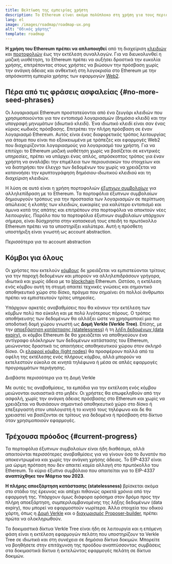 ```yaml
---
title: Βελτίωση της εμπειρίας χρήστη
description: Το Ethereum είναι ακόμα πολύπλοκο στη χρήση για τους περισσότερους ανθρώπους. Για να ενθαρρυνθεί η μαζική υιοθέτηση, το Ethereum πρέπει να μειώσει δραστικά τα εμπόδια εισόδου. Οι χρήστες πρέπει να απολαμβάνουν τα οφέλη της αποκεντρωμένης, χωρίς άδεια και ανθεκτικής στη λογοκρισία πρόσβασης στο Ethereum, αλλά πρέπει να είναι εξίσου ομαλή με τη χρήση μιας παραδοσιακής εφαρμογής web2.
lang: el
image: /images/roadmap/roadmap-ux.png
alt: "Οδικός χάρτης"
template: roadmap
---
```


**Η χρήση του Ethereum πρέπει να απλοποιηθεί** από τη διαχείριση [κλειδιών](/glossary/#key) και [πορτοφολιών](/glossary/#wallet) έως την εκτέλεση συναλλαγών. Για να διευκολυνθεί η μαζική υιοθέτηση, το Ethereum πρέπει να αυξήσει δραστικά την ευκολία χρήσης, επιτρέποντας στους χρήστες να βιώσουν την πρόσβαση χωρίς την ανάγκη άδειας και ανθεκτική στη λογοκρισία στο Ethereum με την απρόσκοπτη εμπειρία χρήσης των εφαρμογών [Web2](/glossary/#web2).

## Πέρα από τις φράσεις ασφαλείας {#no-more-seed-phrases}

Οι λογαριασμοί Ethereum προστατεύονται από ένα ζευγάρι κλειδιών που χρησιμοποιούνται για τον εντοπισμό λογαριασμών (δημόσιο κλειδί) και την υπογραφή μηνυμάτων (ιδιωτικό κλειδί). Ένα ιδιωτικό κλειδί είναι σαν ένας κύριος κωδικός πρόσβασης. Επιτρέπει την πλήρη πρόσβαση σε έναν λογαριασμό Ethereum. Αυτός είναι ένας διαφορετικός τρόπος λειτουργίας για άτομα που είναι πιο εξοικειωμένα με τράπεζες και εφαρμογές Web2 που διαχειρίζονται λογαριασμούς για λογαριασμό του χρήστη. Για να επιτύχει το Ethereum μαζική υιοθέτηση χωρίς να βασίζεται σε κεντρικές υπηρεσίες, πρέπει να υπάρχει ένας απλός, απρόσκοπτος τρόπος για έναν χρήστη να αναλάβει την επιμέλεια των περιουσιακών του στοιχείων και να διατηρήσει τον έλεγχο των δεδομένων του χωρίς να χρειάζεται να κατανοήσει την κρυπτογράφηση δημόσιου-ιδιωτικού κλειδιού και τη διαχείριση κλειδιών.

Η λύση σε αυτό είναι η χρήση πορτοφολιών [έξυπνων συμβολαίων](/glossary/#smart-contract) για αλληλεπίδραση με το Ethereum. Τα πορτοφόλια έξυπνων συμβολαίων δημιουργούν τρόπους για την προστασία των λογαριασμών σε περίπτωση απώλειας ή κλοπής των κλειδιών, ευκαιρίες για καλύτερο εντοπισμό και άμυνα κατά της απάτης και επιτρέπουν στα πορτοφόλια να αποκτούν νέες λειτουργίες. Παρόλο που τα πορτοφόλια έξυπνων συμβολαίων υπάρχουν σήμερα, είναι δύσχρηστα στην κατασκευή τους επειδή το πρωτόκολλο Ethereum πρέπει να τα υποστηρίξει καλύτερα. Αυτή η πρόσθετη υποστήριξη είναι γνωστή ως account abstraction.

<ButtonLink variant="outline-color" href="/roadmap/account-abstraction/">Περισσότερα για το account abstraction</ButtonLink>

## Κόμβοι για όλους

Οι χρήστες που εκτελούν [κόμβους](/glossary/#node) δε χρειάζεται να εμπιστεύονται τρίτους για την παροχή δεδομένων και μπορούν να αλληλεπιδράσουν γρήγορα, ιδιωτικά και χωρίς άδεια με το [blockchain](/glossary/#blockchain) Ethereum. Ωστόσο, η εκτέλεση ενός κόμβου αυτή τη στιγμή απαιτεί τεχνικές γνώσεις και σημαντικό αποθηκευτικό χώρο στο δίσκο, πράγμα που σημαίνει ότι πολλοί άνθρωποι πρέπει να εμπιστευτούν τρίτες υπηρεσίες.

Υπάρχουν αρκετές αναβαθμίσεις που θα κάνουν την εκτέλεση των κόμβων πολύ πιο εύκολη και με πολύ λιγότερους πόρους. Ο τρόπος αποθήκευσης των δεδομένων θα αλλάξει ώστε να χρησιμοποιεί μια πιο αποδοτική δομή χώρου γνωστή ως **Δομή Verkle (Verkle Tree)**. Επίσης, με την [αποεξάρτηση κατάστασης (statelessness)](/roadmap/statelessness) ή τη [λήξη δεδομένων (data expiry)](/roadmap/statelessness/#data-expiry), οι κόμβοι Ethereum δε θα χρειάζεται να αποθηκεύουν ένα αντίγραφο ολόκληρων των δεδομένων κατάστασης του Ethereum, μειώνοντας δραστικά τις απαιτήσεις αποθηκευτικού χώρου στον σκληρό δίσκο. Οι [ελαφροί κόμβοι (light nodes)](/developers/docs/nodes-and-clients/light-clients/) θα προσφέρουν πολλά από τα οφέλη της εκτέλεσης ενός πλήρους κόμβου, αλλά μπορούν να εκτελεστούν εύκολα σε κινητά τηλέφωνα ή μέσα σε απλές εφαρμογές προγραμμάτων περιήγησης.

<ButtonLink variant="outline-color" href="/roadmap/verkle-trees/">Διαβάστε περισσότερα για τη Δομή Verkle</ButtonLink>

Με αυτές τις αναβαθμίσεις, τα εμπόδια για την εκτέλεση ενός κόμβου μειώνονται ουσιαστικά στο μηδέν. Οι χρήστες θα επωφεληθούν από την ασφαλή, χωρίς την ανάγκη άδειας πρόσβασης στο Ethereum και χωρίς να χρειάζεται να θυσιάσουν σημαντικό αποθηκευτικό χώρο στο δίσκο ή επεξεργαστή στον υπολογιστή ή το κινητό τους τηλέφωνο και δε θα χρειαστεί να βασίζονται σε τρίτους για δεδομένα ή πρόσβαση στο δίκτυο όταν χρησιμοποιούν εφαρμογές.

## Τρέχουσα πρόοδος {#current-progress}

Τα πορτοφόλια έξυπνων συμβολαίων είναι ήδη διαθέσιμα, αλλά απαιτούνται περισσότερες αναβαθμίσεις για να γίνουν όσο το δυνατόν πιο αποκεντρωμένα και χωρίς την ανάγκη χρήσης άδειας. Το EIP-4337 είναι μια ώριμη πρόταση που δεν απαιτεί καμία αλλαγή στο πρωτόκολλο του Ethereum. Το κύριο έξυπνο συμβόλαιο που απαιτείται για το EIP-4337 **αναπτύχθηκε τον Μάρτιο του 2023**.

**Η πλήρης αποεξάρτηση κατάστασης (statelessness)** βρίσκεται ακόμα στο στάδιο της έρευνας και απέχει πιθανώς αρκετά χρόνια από την εφαρμογή της. Υπάρχουν όμως διάφορα ορόσημα στον δρόμο προς την πλήρη αποεξάρτηση, συμπεριλαμβανομένης της λήξης δεδομένων (data expiry), που μπορεί να εφαρμοστούν νωρίτερα. Άλλα στοιχεία του οδικού χάρτη, όπως η [Δομή Verkle](/roadmap/verkle-trees/) και ο [διαχωρισμός Proposer-builder](/roadmap/pbs/), πρέπει πρώτα να ολοκληρωθούν.

Τα δοκιμαστικά δίκτυα Verkle Tree είναι ήδη σε λειτουργία και η επόμενη φάση είναι η εκτέλεση εφαρμογών πελάτη που υποστηρίζουν τα Verkle Tree σε ιδιωτικά και στη συνέχεια σε δημόσια δίκτυα δοκιμών. Μπορείτε να βοηθήσετε στην επιτάχυνση της προόδου αναπτύσσοντας συμβάσεις στα δοκιμαστικά δίκτυα ή εκτελώντας εφαρμογές πελάτη σε δίκτυα δοκιμών.
